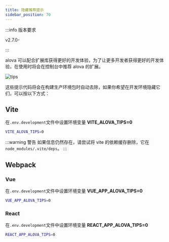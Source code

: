 ```yaml
---
title: 隐藏推荐提示
sidebar_position: 70
---
```


:::info 版本要求

v2.7.0-

:::

alova 可以配合扩展库获得更好的开发体验，为了让更多开发者获得更好的开发体验，在使用时将会在控制台中推荐 alova 的扩展。

![tips](/img/alova-tips.png)

这些提示代码将会在构建生产环境包时自动去除，如果你希望在开发环境隐藏它们，可以按以下方式：

## Vite

在`.env.development`文件中设置环境变量 **VITE_ALOVA_TIPS=0**

```bash title=.env.development
VITE_ALOVA_TIPS=0
```

:::warning 警告
如果信息仍然存在，请尝试将 vite 的依赖缓存删除，它在`node_modules/.vite/deps`。
:::

## Webpack

### Vue

在`.env.development`文件中设置环境变量 **VUE_APP_ALOVA_TIPS=0**

```bash title=.env.development
VUE_APP_ALOVA_TIPS=0
```

### React

在`.env.development`文件中设置环境变量 **REACT_APP_ALOVA_TIPS=0**

```bash title=.env.development
REACT_APP_ALOVA_TIPS=0
```
